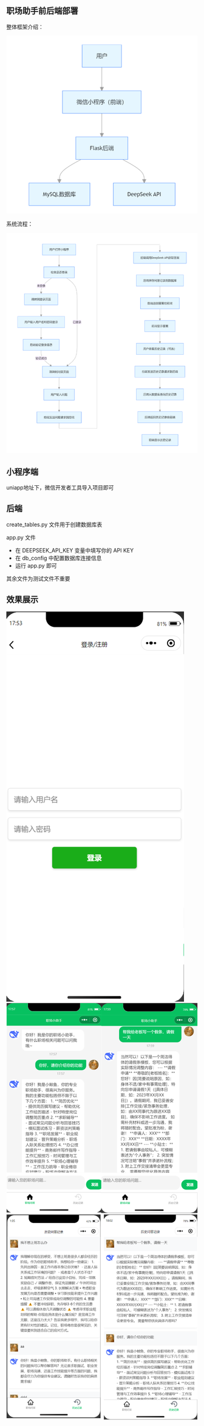 职场助手前后端部署
---

整体框架介绍：

![](images/整体框架图.png)

系统流程：

![](images/系统流程图2.png)

小程序端
---
uniapp地址下，微信开发者工具导入项目即可


后端
---
create_tables.py 文件用于创建数据库表

app.py 文件
- 在 DEEPSEEK_API_KEY 变量中填写你的 API KEY
- 在 db_config 中配置数据库连接信息
- 运行 app.py 即可

其余文件为测试文件不重要


效果展示
---
![](images/登录页面展示.png)
![](images/绘图1.png)
![](images/绘图2.png)

